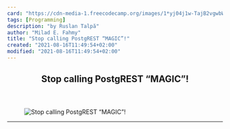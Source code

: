 ```yaml
---
card: "https://cdn-media-1.freecodecamp.org/images/1*yj04j1w-TajB2vgwbWBHnQ.png"
tags: [Programming]
description: "by Ruslan Talpă"
author: "Milad E. Fahmy"
title: "Stop calling PostgREST “MAGIC”!"
created: "2021-08-16T11:49:54+02:00"
modified: "2021-08-16T11:49:54+02:00"
---
```

<div class="site-wrapper">
<main id="site-main" class="site-main outer">
<div class="inner">
<article class="post-full post tag-programming tag-open-source tag-database tag-technology tag-web-development ">
<header class="post-full-header">
<h1 class="post-full-title">Stop calling PostgREST “MAGIC”!</h1>
</header>
<figure class="post-full-image">
<picture>
<source media="(max-width: 700px)" sizes="1px" srcset="data:image/gif;base64,R0lGODlhAQABAIAAAAAAAP///yH5BAEAAAAALAAAAAABAAEAAAIBRAA7 1w">
<source media="(min-width: 701px)" sizes="(max-width: 800px) 400px,
(max-width: 1170px) 700px,
1400px" srcset="https://cdn-media-1.freecodecamp.org/images/1*yj04j1w-TajB2vgwbWBHnQ.png 300w,
https://cdn-media-1.freecodecamp.org/images/1*yj04j1w-TajB2vgwbWBHnQ.png 600w,
https://cdn-media-1.freecodecamp.org/images/1*yj04j1w-TajB2vgwbWBHnQ.png 1000w,
https://cdn-media-1.freecodecamp.org/images/1*yj04j1w-TajB2vgwbWBHnQ.png 2000w">
<img onerror="this.style.display='none'" src="https://cdn-media-1.freecodecamp.org/images/1*yj04j1w-TajB2vgwbWBHnQ.png" alt="Stop calling PostgREST “MAGIC”!">
</picture>
</figure>
<section class="post-full-content">
<div class="post-content medium-migrated-article">
</div>
<hr>
</section>
</article>
</div>
</main>
</div>
<!-- Google Tag Manager (noscript) -->
<!-- End Google Tag Manager (noscript) -->
